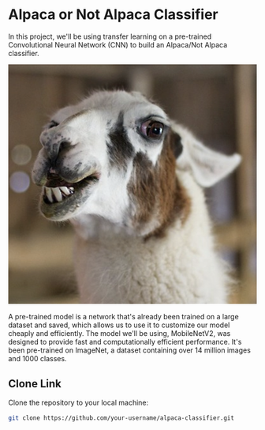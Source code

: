 # Alpaca or Not Alpaca Classifier

In this project, we'll be using transfer learning on a pre-trained Convolutional Neural Network (CNN) to build an Alpaca/Not Alpaca classifier.

![Alpaca](images/alpaca.png)

A pre-trained model is a network that's already been trained on a large dataset and saved, which allows us to use it to customize our model cheaply and efficiently. The model we'll be using, MobileNetV2, was designed to provide fast and computationally efficient performance. It's been pre-trained on ImageNet, a dataset containing over 14 million images and 1000 classes.

## Clone Link

Clone the repository to your local machine:
   ```bash
   git clone https://github.com/your-username/alpaca-classifier.git
